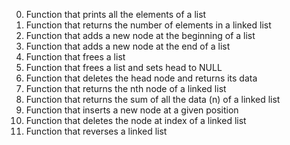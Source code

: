 0. Function that prints all the elements of a list
1. Function that returns the number of elements in a linked list
2. Function that adds a new node at the beginning of a list
3. Function that adds a new node at the end of a list
4. Function that frees a list
5. Function that frees a list and sets head to NULL
6. Function that deletes the head node and returns its data
7. Function that returns the nth node of a linked list
8. Function that returns the sum of all the data (n) of a linked list
9. Function that inserts a new node at a given position
10. Function that deletes the node at index of a linked list
100. Function that reverses a linked list
